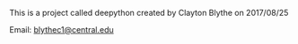 

This is a project called deepython created by Clayton Blythe on 2017/08/25 

Email: blythec1@central.edu

